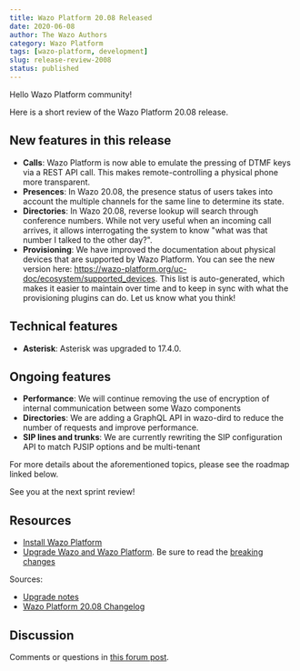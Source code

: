 ```yaml
---
title: Wazo Platform 20.08 Released
date: 2020-06-08
author: The Wazo Authors
category: Wazo Platform
tags: [wazo-platform, development]
slug: release-review-2008
status: published
---
```


Hello Wazo Platform community!

Here is a short review of the Wazo Platform 20.08 release.

## New features in this release

- **Calls**: Wazo Platform is now able to emulate the pressing of DTMF keys via a REST API call. This makes remote-controlling a physical phone more transparent.
- **Presences**: In Wazo 20.08, the presence status of users takes into account the multiple channels for the same line to determine its state.
- **Directories**: In Wazo 20.08, reverse lookup will search through conference numbers. While not very useful when an incoming call arrives, it allows interrogating the system to know "what was that number I talked to the other day?".
- **Provisioning**: We have improved the documentation about physical devices that are supported by Wazo Platform. You can see the new version here: https://wazo-platform.org/uc-doc/ecosystem/supported_devices. This list is auto-generated, which makes it easier to maintain over time and to keep in sync with what the provisioning plugins can do. Let us know what you think!

## Technical features

- **Asterisk**: Asterisk was upgraded to 17.4.0.

## Ongoing features

- **Performance**: We will continue removing the use of encryption of internal communication between some Wazo components
- **Directories**: We are adding a GraphQL API in wazo-dird to reduce the number of requests and improve performance.
- **SIP lines and trunks**: We are currently rewriting the SIP configuration API to match PJSIP options and be multi-tenant

For more details about the aforementioned topics, please see the roadmap linked below.

See you at the next sprint review!

## Resources

- [Install Wazo Platform](/uc-doc/installation/install-system)
- [Upgrade Wazo and Wazo Platform](/uc-doc/upgrade/). Be sure to read the [breaking changes](/uc-doc/upgrade/upgrade_notes#20-08)

Sources:

- [Upgrade notes](/uc-doc/upgrade/upgrade_notes#20-08)
- [Wazo Platform 20.08 Changelog](https://wazo-dev.atlassian.net/issues/?jql=project%3DWAZO%20AND%20fixVersion%3D20.08)

## Discussion

Comments or questions in [this forum post](https://wazo-platform.discourse.group/t/blog-wazo-platform-20-08-released).
